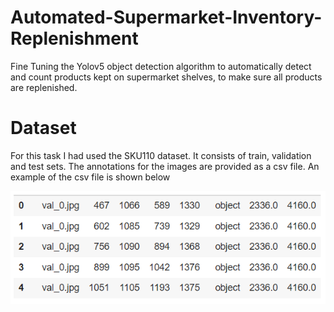 # Automated-Supermarket-Inventory-Replenishment
Fine Tuning the Yolov5 object detection algorithm to automatically detect and count products kept on supermarket shelves, to make sure all products are replenished.

# Dataset
For this task I had used the SKU110 dataset. It consists of train, validation and test sets. The annotations for the images are provided as a csv file. An example of the csv file is shown below

![annotation example](https://raw.githubusercontent.com/RoobanSappani/Automated-Supermarket-Inventory-Replenishment/master/images/annotations_example.png?token=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)
